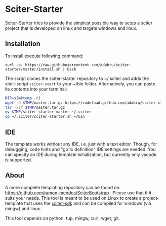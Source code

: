 # Sciter-Starter

Sciter-Starter tries to provide the simplest possible way to setup a sciter project that is developed on linux and targets windows and linux.

## Installation

To install execute following command:

```
curl -o- https://raw.githubusercontent.com/adabru/sciter-starter/master/install.sh | bash
```

The script clones the sciter-starter repository to ~/.sciter and adds the shell-script `sciter-start` to your ~/bin folder. Alternatively, you can paste its contents into your terminal:

```sh
DIR=$(mktemp -d)
wget -O $TMP/master.tar.gz https://codeload.github.com/adabru/sciter-starter/tar.gz/master
tar -xzf $TMP/master.tar.gz
mv $TMP/sciter-starter-master ~/.sciter
cp ~/.sciter/sciter-starter.sh ~/bin
```

## IDE

The template works without any IDE, i.e. just with a text editor. Though, for debugging, code hints and "go to definition" IDE settings are needed. You can specify an IDE during template initialization, but currently only vscode is supported.

## About

A more complete templating repository can be found on: <https://github.com/ramon-mendes/SciterBootstrap> . Please use that if it suits your needs. This tool is meant to be used on Linux to create a project-template that uses the [sciter-sdk](https://sciter.com) and can be compiled for windows (via mingw) and linux.

This tool depends on python, tup, mingw, curl, wget, git.
